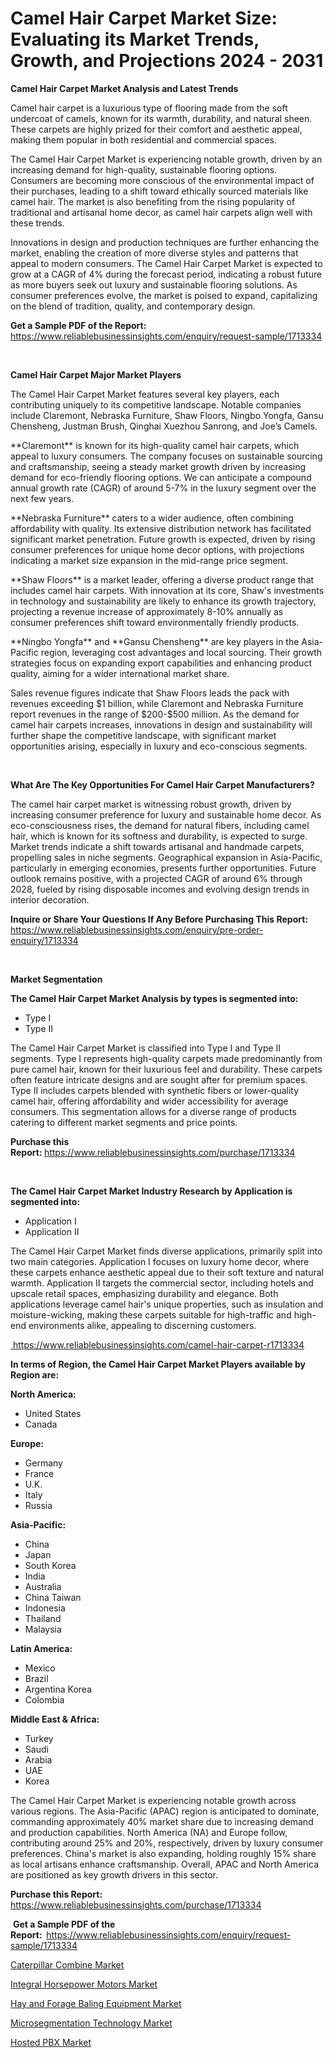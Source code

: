 <p><h1>Camel Hair Carpet Market Size: Evaluating its Market Trends, Growth, and Projections 2024 - 2031</h1></p><p><strong>Camel Hair Carpet Market Analysis and Latest Trends</strong></p>
<p><p>Camel hair carpet is a luxurious type of flooring made from the soft undercoat of camels, known for its warmth, durability, and natural sheen. These carpets are highly prized for their comfort and aesthetic appeal, making them popular in both residential and commercial spaces. </p><p>The Camel Hair Carpet Market is experiencing notable growth, driven by an increasing demand for high-quality, sustainable flooring options. Consumers are becoming more conscious of the environmental impact of their purchases, leading to a shift toward ethically sourced materials like camel hair. The market is also benefiting from the rising popularity of traditional and artisanal home decor, as camel hair carpets align well with these trends.</p><p>Innovations in design and production techniques are further enhancing the market, enabling the creation of more diverse styles and patterns that appeal to modern consumers. The Camel Hair Carpet Market is expected to grow at a CAGR of 4% during the forecast period, indicating a robust future as more buyers seek out luxury and sustainable flooring solutions. As consumer preferences evolve, the market is poised to expand, capitalizing on the blend of tradition, quality, and contemporary design.</p></p>
<p><strong>Get a Sample PDF of the Report:&nbsp;</strong> <a href="https://www.reliablebusinessinsights.com/enquiry/request-sample/1713334?utm_campaign=1554&utm_medium=2&utm_source=Github&utm_content=ia&utm_term=22102024&utm_id=camel-hair-carpet">https://www.reliablebusinessinsights.com/enquiry/request-sample/1713334</a></p>
<p>&nbsp;</p>
<p><strong>Camel Hair Carpet Major Market Players</strong></p>
<p><p>The Camel Hair Carpet Market features several key players, each contributing uniquely to its competitive landscape. Notable companies include Claremont, Nebraska Furniture, Shaw Floors, Ningbo Yongfa, Gansu Chensheng, Justman Brush, Qinghai Xuezhou Sanrong, and Joe’s Camels.</p><p>**Claremont** is known for its high-quality camel hair carpets, which appeal to luxury consumers. The company focuses on sustainable sourcing and craftsmanship, seeing a steady market growth driven by increasing demand for eco-friendly flooring options. We can anticipate a compound annual growth rate (CAGR) of around 5-7% in the luxury segment over the next few years.</p><p>**Nebraska Furniture** caters to a wider audience, often combining affordability with quality. Its extensive distribution network has facilitated significant market penetration. Future growth is expected, driven by rising consumer preferences for unique home decor options, with projections indicating a market size expansion in the mid-range price segment.</p><p>**Shaw Floors** is a market leader, offering a diverse product range that includes camel hair carpets. With innovation at its core, Shaw's investments in technology and sustainability are likely to enhance its growth trajectory, projecting a revenue increase of approximately 8-10% annually as consumer preferences shift toward environmentally friendly products.</p><p>**Ningbo Yongfa** and **Gansu Chensheng** are key players in the Asia-Pacific region, leveraging cost advantages and local sourcing. Their growth strategies focus on expanding export capabilities and enhancing product quality, aiming for a wider international market share.</p><p>Sales revenue figures indicate that Shaw Floors leads the pack with revenues exceeding $1 billion, while Claremont and Nebraska Furniture report revenues in the range of $200-$500 million. As the demand for camel hair carpets increases, innovations in design and sustainability will further shape the competitive landscape, with significant market opportunities arising, especially in luxury and eco-conscious segments.</p></p>
<p>&nbsp;</p>
<p><strong>What Are The Key Opportunities For Camel Hair Carpet Manufacturers?</strong></p>
<p><p>The camel hair carpet market is witnessing robust growth, driven by increasing consumer preference for luxury and sustainable home decor. As eco-consciousness rises, the demand for natural fibers, including camel hair, which is known for its softness and durability, is expected to surge. Market trends indicate a shift towards artisanal and handmade carpets, propelling sales in niche segments. Geographical expansion in Asia-Pacific, particularly in emerging economies, presents further opportunities. Future outlook remains positive, with a projected CAGR of around 6% through 2028, fueled by rising disposable incomes and evolving design trends in interior decoration.</p></p>
<p><strong>Inquire or Share Your Questions If Any Before Purchasing This Report:</strong> <a href="https://www.reliablebusinessinsights.com/enquiry/pre-order-enquiry/1713334?utm_campaign=1554&utm_medium=2&utm_source=Github&utm_content=ia&utm_term=22102024&utm_id=camel-hair-carpet">https://www.reliablebusinessinsights.com/enquiry/pre-order-enquiry/1713334</a></p>
<p>&nbsp;</p>
<p><strong>Market Segmentation</strong></p>
<p><strong>The Camel Hair Carpet Market Analysis by types is segmented into:</strong></p>
<p><ul><li>Type I</li><li>Type II</li></ul></p>
<p><p>The Camel Hair Carpet Market is classified into Type I and Type II segments. Type I represents high-quality carpets made predominantly from pure camel hair, known for their luxurious feel and durability. These carpets often feature intricate designs and are sought after for premium spaces. Type II includes carpets blended with synthetic fibers or lower-quality camel hair, offering affordability and wider accessibility for average consumers. This segmentation allows for a diverse range of products catering to different market segments and price points.</p></p>
<p><strong>Purchase this Report:&nbsp;</strong><a href="https://www.reliablebusinessinsights.com/purchase/1713334?utm_campaign=1554&utm_medium=2&utm_source=Github&utm_content=ia&utm_term=22102024&utm_id=camel-hair-carpet">https://www.reliablebusinessinsights.com/purchase/1713334</a></p>
<p>&nbsp;</p>
<p><strong>The Camel Hair Carpet Market Industry Research by Application is segmented into:</strong></p>
<p><ul><li>Application I</li><li>Application II</li></ul></p>
<p><p>The Camel Hair Carpet Market finds diverse applications, primarily split into two main categories. Application I focuses on luxury home decor, where these carpets enhance aesthetic appeal due to their soft texture and natural warmth. Application II targets the commercial sector, including hotels and upscale retail spaces, emphasizing durability and elegance. Both applications leverage camel hair's unique properties, such as insulation and moisture-wicking, making these carpets suitable for high-traffic and high-end environments alike, appealing to discerning customers.</p></p>
<p><a href="https://www.reliablebusinessinsights.com/camel-hair-carpet-r1713334?utm_campaign=1554&utm_medium=2&utm_source=Github&utm_content=ia&utm_term=22102024&utm_id=camel-hair-carpet">&nbsp;https://www.reliablebusinessinsights.com/camel-hair-carpet-r1713334</a></p>
<p><strong>In terms of Region, the Camel Hair Carpet Market Players available by Region are:</strong></p>
<p>
    <p> <strong> North America: </strong>
        <ul>
            <li>United States</li>
            <li>Canada</li>
        </ul>
        </p> 
    <p> <strong> Europe: </strong>
        <ul>
            <li>Germany</li>
            <li>France</li>
            <li>U.K.</li>
            <li>Italy</li>
            <li>Russia</li>
        </ul>
        </p> 
    <p> <strong> Asia-Pacific: </strong>
        <ul>
            <li>China</li>
            <li>Japan</li>
            <li>South Korea</li>
            <li>India</li>
            <li>Australia</li>
            <li>China Taiwan</li>
            <li>Indonesia</li>
            <li>Thailand</li>
            <li>Malaysia</li>
        </ul>
        </p> 
    <p> <strong> Latin America: </strong>
        <ul>
            <li>Mexico</li>
            <li>Brazil</li>
            <li>Argentina Korea</li>
            <li>Colombia</li>
        </ul>
        </p> 
    <p> <strong> Middle East & Africa: </strong>
        <ul>
            <li>Turkey</li>
            <li>Saudi</li>
            <li>Arabia</li>
            <li>UAE</li>
            <li>Korea</li>
        </ul>
    </p>
    </p>
<p><p>The Camel Hair Carpet Market is experiencing notable growth across various regions. The Asia-Pacific (APAC) region is anticipated to dominate, commanding approximately 40% market share due to increasing demand and production capabilities. North America (NA) and Europe follow, contributing around 25% and 20%, respectively, driven by luxury consumer preferences. China's market is also expanding, holding roughly 15% share as local artisans enhance craftsmanship. Overall, APAC and North America are positioned as key growth drivers in this sector.</p></p>
<p><strong>Purchase this Report: </strong><a href="https://www.reliablebusinessinsights.com/purchase/1713334?utm_campaign=1554&utm_medium=2&utm_source=Github&utm_content=ia&utm_term=22102024&utm_id=camel-hair-carpet">https://www.reliablebusinessinsights.com/purchase/1713334</a></p>
<p>&nbsp;<strong>Get a Sample PDF of the Report:&nbsp;&nbsp;</strong><a href="https://www.reliablebusinessinsights.com/enquiry/request-sample/1713334?utm_campaign=1554&utm_medium=2&utm_source=Github&utm_content=ia&utm_term=22102024&utm_id=camel-hair-carpet">https://www.reliablebusinessinsights.com/enquiry/request-sample/1713334</a></p>
<p><strong></strong></p>
<p><p><a href="https://github.com/c0mxahyman/Market-Research-Report-List-1/blob/main/caterpillar-combine-market.md?utm_campaign=1554&utm_medium=2&utm_source=Github&utm_content=ia&utm_term=22102024&utm_id=camel-hair-carpet">Caterpillar Combine Market</a></p><p><a href="https://issuu.com/reportprime-2/docs/integral-horsepower-motors-market-s_000f23ca43758f?utm_campaign=1554&utm_medium=2&utm_source=Github&utm_content=ia&utm_term=22102024&utm_id=camel-hair-carpet">Integral Horsepower Motors Market</a></p><p><a href="https://github.com/denishaucarn/Market-Research-Report-List-1/blob/main/hay-and-forage-baling-equipment-market.md?utm_campaign=1554&utm_medium=2&utm_source=Github&utm_content=ia&utm_term=22102024&utm_id=camel-hair-carpet">Hay and Forage Baling Equipment Market</a></p><p><a href="https://www.linkedin.com/pulse/charting-future-comprehensive-analysis-global-microsegmentation-ua0de?utm_campaign=1554&utm_medium=2&utm_source=Github&utm_content=ia&utm_term=22102024&utm_id=camel-hair-carpet">Microsegmentation Technology Market</a></p><p><a href="https://www.linkedin.com/pulse/opportunities-challenges-hosted-pbx-market-strategic-insights-ueghe?utm_campaign=1554&utm_medium=2&utm_source=Github&utm_content=ia&utm_term=22102024&utm_id=camel-hair-carpet">Hosted PBX Market</a></p></p>